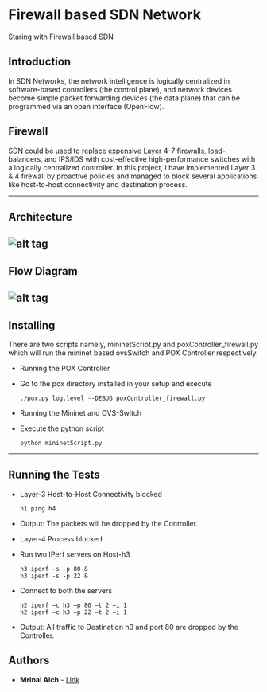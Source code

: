 # Firewall based SDN Network
Staring with Firewall based SDN

## Introduction
In SDN Networks, the network intelligence is logically centralized in software-based controllers (the control plane), and network devices become simple packet forwarding devices (the data plane) that can be programmed via an open interface (OpenFlow).

## Firewall
SDN could be used to replace expensive Layer 4-7 firewalls, load-balancers, and IPS/IDS with cost-effective high-performance switches with a logically centralized controller.
In this project, I have implemented Layer 3 & 4 firewall by proactive policies and managed to block several applications like host-to-host connectivity and destination process.

---
## Architecture
![alt tag](https://github.com/MrinalAich/SDN/blob/master/Architecture.png)
---
## Flow Diagram
![alt tag](https://github.com/MrinalAich/SDN/blob/master/Flow_Diagram.png)
---

## Installing
There are two scripts namely, mininetScript.py and poxController_firewall.py which will run the mininet based ovsSwitch and POX Controller respectively.

* Running the POX Controller  
 * Go to the pox directory installed in your setup and execute
   ```
   ./pox.py log.level --DEBUG poxController_firewall.py
   ```

* Running the Mininet and OVS-Switch  
 * Execute the python script  
   ```
   python mininetScript.py
   ```
---

## Running the Tests
* Layer-3 Host-to-Host Connectivity blocked  
  ```
  h1 ping h4
  ```
 * Output: The packets will be dropped by the Controller.

* Layer-4 Process blocked  
 * Run two IPerf servers on Host-h3  
   ```
   h3 iperf -s -p 80 &  
   h3 iperf -s -p 22 &
   ```
 * Connect to both the servers  
   ```
   h2 iperf –c h3 –p 80 –t 2 –i 1  
   h2 iperf –c h3 –p 22 –t 2 –i 1
   ```
 * Output: All traffic to Destination h3 and port 80 are dropped by the Controller.

## Authors
* **Mrinal Aich** - [Link](http://cse.iith.ac.in/)
